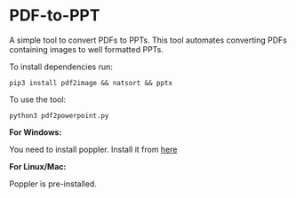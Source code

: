 # PDF-to-PPT
A simple tool to convert PDFs to PPTs.
This tool automates converting PDFs containing images to well formatted PPTs.

To install dependencies run:
```
pip3 install pdf2image && natsort && pptx
```
To use the tool:
```
python3 pdf2powerpoint.py
```

**For Windows:**

You need to install poppler.
Install it from [here](http://blog.alivate.com.au/poppler-windows/ "Poppler Installation Link")

**For Linux/Mac:**

Poppler is pre-installed.

